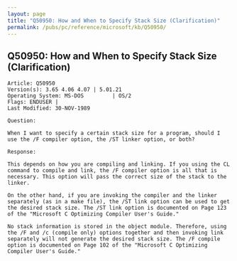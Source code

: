 ```yaml
---
layout: page
title: "Q50950: How and When to Specify Stack Size (Clarification)"
permalink: /pubs/pc/reference/microsoft/kb/Q50950/
---
```


## Q50950: How and When to Specify Stack Size (Clarification)

	Article: Q50950
	Version(s): 3.65 4.06 4.07 | 5.01.21
	Operating System: MS-DOS         | OS/2
	Flags: ENDUSER |
	Last Modified: 30-NOV-1989
	
	Question:
	
	When I want to specify a certain stack size for a program, should I
	use the /F compiler option, the /ST linker option, or both?
	
	Response:
	
	This depends on how you are compiling and linking. If you using the CL
	command to compile and link, the /F compiler option is all that is
	necessary. This option will pass the correct size of the stack to the
	linker.
	
	On the other hand, if you are invoking the compiler and the linker
	separately (as in a make file), the /ST link option can be used to get
	the desired stack size. The /ST link option is documented on Page 123
	of the "Microsoft C Optimizing Compiler User's Guide."
	
	No stack information is stored in the object module. Therefore, using
	the /F and /c (compile only) options together and then invoking link
	separately will not generate the desired stack size. The /F compile
	option is documented on Page 102 of the "Microsoft C Optimizing
	Compiler User's Guide."
